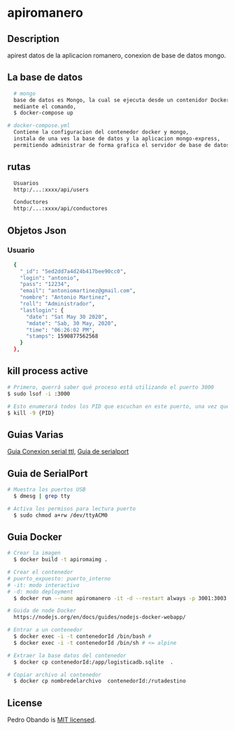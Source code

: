 # apiromanero

## Description
  apirest datos de la aplicacion romanero, conexion de base de datos mongo.

## La base de datos

```bash
  # mongo
  base de datos es Mongo, la cual se ejecuta desde un contenidor Docker.
  mediante el comando,
  $ docker-compose up

# docker-compose.yml
  Contiene la configuracion del contenedor docker y mongo,
  instala de una ves la base de datos y la aplicacion mongo-express,
  permitiendo administrar de forma grafica el servidor de base de datos.
```

## rutas

```bash
  Usuarios
  http:/...:xxxx/api/users
```

```bash
  Conductores
  http:/...:xxxx/api/conductores
```

## Objetos Json 

### Usuario 
```bash
  {
    "_id": "5ed2dd7a4d24b417bee90cc0",
    "login": "antonio",
    "pass": "12234",
    "email": "antoniomartinez@gmail.com",
    "nombre": "Antonio Martinez",
    "roll": "Administrador",
    "lastlogin": {
      "date": "Sat May 30 2020",
      "mdate": "Sab, 30 May, 2020",
      "time": "06:26:02 PM",
      "stamps": 1590877562568
    }
  },
```


## kill process active

```bash
# Primero, querrá saber qué proceso está utilizando el puerto 3000
$ sudo lsof -i :3000

# Esto enumerará todos los PID que escuchan en este puerto, una vez que tenga el PID puede terminarlo:
$ kill -9 {PID}
```

## Guias Varias

[Guia Conexion serial ttl](https://ubuntuperonista.blogspot.com/2017/09/como-me-conecto-traves-de-conexion-serial-ttl-ubuntu.html), [Guia de serialport](https://github.com/node-serialport/node-serialport#readme)

## Guia de SerialPort

```bash
# Muestra los puertos USB
  $ dmesg | grep tty

# Activa los permisos para lectura puerto
  $ sudo chmod a+rw /dev/ttyACM0
```

## Guia Docker

```bash
# Crear la imagen
  $ docker build -t apiromaimg .

# Crear el contenedor
# puerto_expuesto: puerto_interno
# -it: modo interactivo
# -d: modo deployment
  $ docker run --name apiromanero -it -d --restart always -p 3001:3003 apiromaimg

# Guida de node Docker
  https://nodejs.org/en/docs/guides/nodejs-docker-webapp/

# Entrar a un contenedor
  $ docker exec -i -t contenedorId /bin/bash #
  $ docker exec -i -t contenedorId /bin/sh # <= alpine

# Extraer la base datos del contenedor
  $ docker cp contenedorId:/app/logisticadb.sqlite  .

# Copiar archivo al contenedor
  $ docker cp nombredelarchivo  contenedorId:/rutadestino
```

## License

  Pedro Obando is [MIT licensed](LICENSE).
